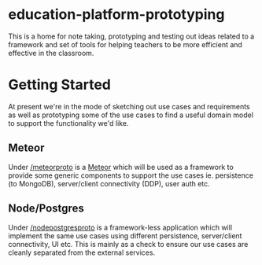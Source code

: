 # education-platform-prototyping

This is a home for note taking, prototyping and testing out ideas related to a 
framework and set of tools for helping teachers to be more efficient and 
effective in the classroom.

# Getting Started

At present we're in the mode of sketching out use cases and requirements as 
well as prototyping some of the use cases to find a useful domain model to
support the functionality we'd like.

## Meteor

Under [/meteorproto](/meteorproto) is a [Meteor](https://www.meteor.com/) 
which will be used as a framework to provide some generic components to support 
the use cases ie. persistence (to MongoDB), server/client connectivity (DDP), 
user auth etc.

## Node/Postgres

Under [/nodepostgresproto](/nodepostgresproto) is a framework-less application 
which will implement the same use cases using different persistence, 
server/client connectivity, UI etc. This is mainly as a check to ensure our 
use cases are cleanly separated from the external services.
